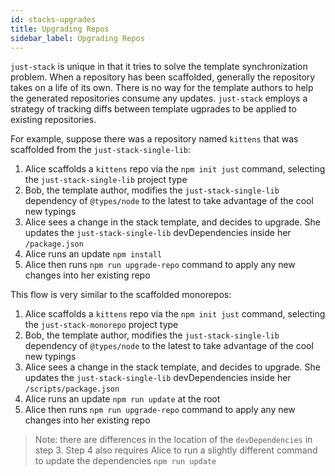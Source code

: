 ```yaml
---
id: stacks-upgrades
title: Upgrading Repos
sidebar_label: Upgrading Repos
---
```


`just-stack` is unique in that it tries to solve the template synchronization problem. When a repository has been scaffolded, generally the repository takes on a life of its own. There is no way for the template authors to help the generated repositories consume any updates. `just-stack` employs a strategy of tracking diffs between template ugprades to be applied to existing repositories.

For example, suppose there was a repository named `kittens` that was scaffolded from the `just-stack-single-lib`:

1. Alice scaffolds a `kittens` repo via the `npm init just` command, selecting the `just-stack-single-lib` project type
2. Bob, the template author, modifies the `just-stack-single-lib` dependency of `@types/node` to the latest to take advantage of the cool new typings
3. Alice sees a change in the stack template, and decides to upgrade. She updates the `just-stack-single-lib` devDependencies inside her `/package.json`
4. Alice runs an update `npm install`
5. Alice then runs `npm run upgrade-repo` command to apply any new changes into her existing repo

This flow is very similar to the scaffolded monorepos:

1. Alice scaffolds a `kittens` repo via the `npm init just` command, selecting the `just-stack-monorepo` project type
2. Bob, the template author, modifies the `just-stack-single-lib` dependency of `@types/node` to the latest to take advantage of the cool new typings
3. Alice sees a change in the stack template, and decides to upgrade. She updates the `just-stack-single-lib` devDependencies inside her `/scripts/package.json`
4. Alice runs an update `npm run update` at the root
5. Alice then runs `npm run upgrade-repo` command to apply any new changes into her existing repo

> Note: there are differences in the location of the `devDependencies` in step 3. Step 4 also requires Alice to run a slightly different command to update the dependencies `npm run update`

